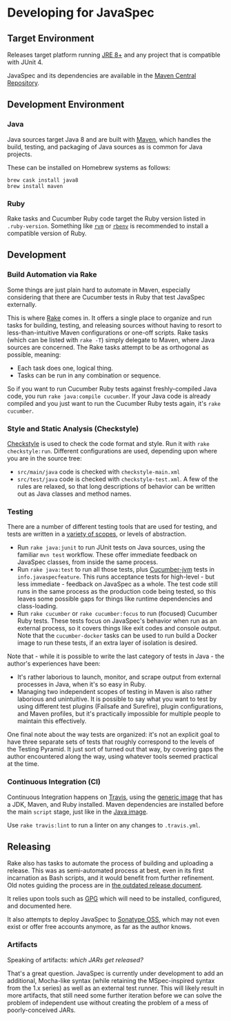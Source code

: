 # Developing for JavaSpec

## Target Environment

Releases target platform running [JRE 8+][jre-download] and any project that is compatible with JUnit 4.

JavaSpec and its dependencies are available in the [Maven Central Repository][maven-central].

[jre-download]: https://www.oracle.com/technetwork/java/javase/downloads/jre8-downloads-2133155.html
[maven-central]: https://search.maven.org


## Development Environment

### Java

Java sources target Java 8 and are built with [Maven][maven], which handles the build, testing, and packaging of Java
sources as is common for Java projects.

These can be installed on Homebrew systems as follows:

    brew cask install java8
    brew install maven


### Ruby

Rake tasks and Cucumber Ruby code target the Ruby version listed in `.ruby-version`.  Something like [`rvm`][rvm] or
[`rbenv`][rbenv] is recommended to install a compatible version of Ruby.

[maven]: https://maven.apache.org
[rbenv]: https://github.com/rbenv/rbenv
[rvm]: https://rvm.io


## Development

### Build Automation via Rake

Some things are just plain hard to automate in Maven, especially considering that there are Cucumber tests in Ruby that
test JavaSpec externally.

This is where [Rake][rake] comes in.  It offers a single place to organize and run tasks for building, testing, and
releasing sources without having to resort to less-than-intuitive Maven configurations or one-off scripts.
Rake tasks (which can be listed with `rake -T`) simply delegate to Maven, where Java sources are concerned.  The Rake
tasks attempt to be as orthogonal as possible, meaning: 

* Each task does one, logical thing.
* Tasks can be run in any combination or sequence.

So if you want to run Cucumber Ruby tests against freshly-compiled Java code, you run `rake java:compile cucumber`.
If your Java code is already compiled and you just want to run the Cucumber Ruby tests again, it's `rake cucumber`.

[rake]: https://github.com/ruby/rake


### Style and Static Analysis (Checkstyle)

[Checkstyle][checkstyle-config] is used to check the code format and style.  Run it with `rake checkstyle:run`.
Different configurations are used, depending upon where you are in the source tree:

* `src/main/java` code is checked with `checkstyle-main.xml`
* `src/test/java` code is checked with `checkstyle-test.xml`.  A few of the rules are relaxed, so that long
  descriptions of behavior can be written out as Java classes and method names.


[checkstyle-config]: http://checkstyle.sourceforge.net/config.html


### Testing

There are a number of different testing tools that are used for testing, and tests are written in a
[variety of scopes][fowler-test-pyramid], or levels of abstraction.

* Run `rake java:junit` to run JUnit tests on Java sources, using the familiar `mvn test` workflow.
  These offer immediate feedback on JavaSpec classes, from inside the same process.
* Run `rake java:test` to run all those tests, plus [Cucumber-jvm][cucumber-jvm] tests in `info.javaspecfeature`.
  This runs acceptance tests for high-level - but less immediate - feedback on JavaSpec as a whole.
  The test code still runs in the same process as the production code being tested, so this leaves some possible gaps
  for things like runtime dependencies and class-loading.
* Run `rake cucumber` or `rake cucumber:focus` to run (focused) Cucumber Ruby tests.
  These tests focus on JavaSpec's behavior when run as an external process, so it covers things like exit codes and
  console output.  Note that the `cucumber-docker` tasks can be used to run build a Docker image to run these tests,
  if an extra layer of isolation is desired.
  

Note that - while it is possible to write the last category of tests in Java - the author's experiences have been:

* It's rather laborious to launch, monitor, and scrape output from external processes in Java, when it's so easy in Ruby.
* Managing two independent scopes of testing in Maven is also rather laborious and unintuitive.  It is possible to say
  what you want to test by using different test plugins (Failsafe and Surefire), plugin configurations, and Maven
  profiles, but it's practically impossible for multiple people to maintain this effectively.

One final note about the way tests are organized: it's not an explicit goal to have three separate sets of tests
that roughly correspond to the levels of the Testing Pyramid.  It just sort of turned out that way, by covering gaps
the author encountered along the way, using whatever tools seemed practical at the time.

[cucumber-jvm]: https://docs.cucumber.io/installation/java
[fowler-test-pyramid]: https://martinfowler.com/bliki/TestPyramid.html


### Continuous Integration (CI)

Continuous Integration happens on [Travis][travis-javaspec], using the [generic image][travis-generic] that has a JDK,
Maven, and Ruby installed.  Maven dependencies are installed before the main `script` stage, just like in the
[Java image][travis-java].

Use `rake travis:lint` to run a linter on any changes to `.travis.yml`.


[travis-generic]: https://docs.travis-ci.com/user/languages/minimal-and-generic/#generic
[travis-java]: https://docs.travis-ci.com/user/languages/java/#maven-dependency-management
[travis-javaspec]: https://travis-ci.org/kkrull/javaspec


## Releasing

Rake also has tasks to automate the process of building and uploading a release.  This was as semi-automated process at
best, even in its first incarnation as Bash scripts, and it would benefit from further refinement.  Old notes guiding
the process are in [the outdated release document](../1.0.1/release.md).

It relies upon tools such as [GPG][gpg] which will need to be installed, configured, and documented here.

It also attempts to deploy JavaSpec to [Sonatype OSS][sonatype], which may not even exist or offer free accounts
anymore, as far as the author knows.


[gpg]: https://gpgtools.org
[sonatype]: https://www.sonatype.com


### Artifacts

Speaking of artifacts: _which JARs get released?_

That's a great question.  JavaSpec is currently under development to add an additional, Mocha-like syntax
(while retaining the MSpec-inspired syntax from the 1.x series) as well as an external test runner.
This will likely result in more artifacts, that still need some further iteration before we can solve the problem of
independent use without creating the problem of a mess of poorly-conceived JARs.
